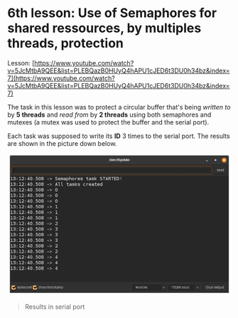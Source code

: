 # 6th lesson: Use of Semaphores for shared ressources, by multiples threads, protection 

Lesson: [https://www.youtube.com/watch?v=5JcMtbA9QEE&list=PLEBQazB0HUyQ4hAPU1cJED6t3DU0h34bz&index=7](https://www.youtube.com/watch?v=5JcMtbA9QEE&list=PLEBQazB0HUyQ4hAPU1cJED6t3DU0h34bz&index=7)

The task in this lesson was to protect a circular buffer that's being *written to* by **5 threads** and *read from* by **2 threads** using both semaphores and mutexes (a mutex was used to protect the buffer and the serial port).

Each task was supposed to write its **ID** 3 times to the serial port. The results are shown in the picture down below.

<img src="images/sem.png" width=640>

> Results in serial port
